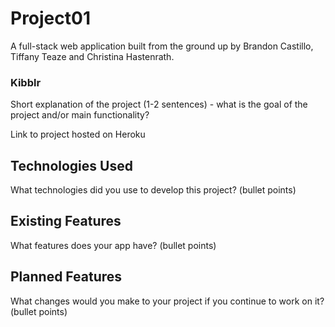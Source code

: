 # Project01
A full-stack web application built from the ground up by Brandon Castillo, Tiffany Teaze and Christina Hastenrath.

### Kibblr
Short explanation of the project (1-2 sentences) - what is the goal of the project and/or main functionality?

Link to project hosted on Heroku

## Technologies Used 
What technologies did you use to develop this project? (bullet points)

## Existing Features
What features does your app have? (bullet points)

## Planned Features
What changes would you make to your project if you continue to work on it? (bullet points)

